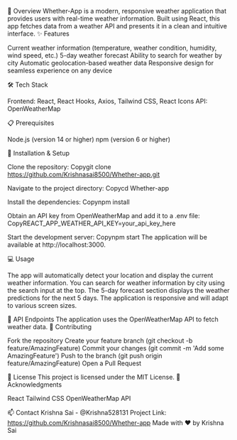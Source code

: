 🎯 Overview
Whether-App is a modern, responsive weather application that provides users with real-time weather information. Built using React, this app fetches data from a weather API and presents it in a clean and intuitive interface.
✨ Features

Current weather information (temperature, weather condition, humidity, wind speed, etc.)
5-day weather forecast
Ability to search for weather by city
Automatic geolocation-based weather data
Responsive design for seamless experience on any device

🛠️ Tech Stack

Frontend: React, React Hooks, Axios, Tailwind CSS, React Icons
API: OpenWeatherMap

📋 Prerequisites

Node.js (version 14 or higher)
npm (version 6 or higher)

🚀 Installation & Setup

Clone the repository:
Copygit clone https://github.com/Krishnasai8500/Whether-app.git

Navigate to the project directory:
Copycd Whether-app

Install the dependencies:
Copynpm install

Obtain an API key from OpenWeatherMap and add it to a .env file:
CopyREACT_APP_WEATHER_API_KEY=your_api_key_here

Start the development server:
Copynpm start
The application will be available at http://localhost:3000.


💻 Usage

The app will automatically detect your location and display the current weather information.
You can search for weather information by city using the search input at the top.
The 5-day forecast section displays the weather predictions for the next 5 days.
The application is responsive and will adapt to various screen sizes.

🔧 API Endpoints
The application uses the OpenWeatherMap API to fetch weather data.
🤝 Contributing

Fork the repository
Create your feature branch (git checkout -b feature/AmazingFeature)
Commit your changes (git commit -m 'Add some AmazingFeature')
Push to the branch (git push origin feature/AmazingFeature)
Open a Pull Request

📄 License
This project is licensed under the MIT License.
🙌 Acknowledgments

React
Tailwind CSS
OpenWeatherMap API

📫 Contact
Krishna Sai - @Krishna528131
Project Link: https://github.com/Krishnasai8500/Whether-app
Made with ❤️ by Krishna Sai
